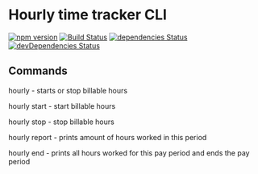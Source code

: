 # Hourly time tracker CLI
[![npm version](https://badge.fury.io/js/hourly-cli.svg)](https://badge.fury.io/js/hourly-cli)
[![Build Status](https://travis-ci.org/johnstonjacob/hourly-cli.svg?branch=master)](https://travis-ci.org/johnstonjacob/hourly-cli)
[![dependencies Status](https://david-dm.org/johnstonjacob/hourly-cli/status.svg)](https://david-dm.org/johnstonjacob/hourly-cli)
[![devDependencies Status](https://david-dm.org/johnstonjacob/hourly-cli/dev-status.svg)](https://david-dm.org/johnstonjacob/hourly-cli?type=dev)

## Commands
hourly - starts or stop billable hours

hourly start - start billable hours

hourly stop - stop billable hours

hourly report - prints amount of hours worked in this period

hourly end - prints all hours worked for this pay period and ends the pay period
